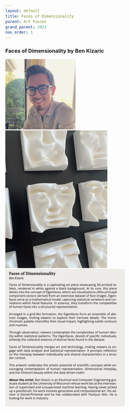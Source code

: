 ```yaml
---
layout: default
title: Faces of Dimensionality
parent: Art Pieces
grand_parent: 2023
nav_order: 1
---
```


### Faces of Dimensionality by Ben Kizaric

<div class="container">
    <div class="row-fluid">
        <div class="span2">
            <a href="../../../assets/pics/BenKizaric.jpeg">
            <img src="../../../assets/pics/BenKizaric.jpeg" width="220">
            </a>
        </div>
        <div class="span5">
            <a href="../../../assets/pics/faces.png">
            <img src="../../../assets/pics/faces.png" width="320">
            </a> 
            <a href="../../../assets/pics/faces-text.png">
            <img src="../../../assets/pics/faces-text.png" width="375">
            </a>
        </div>
    </div>
</div>

